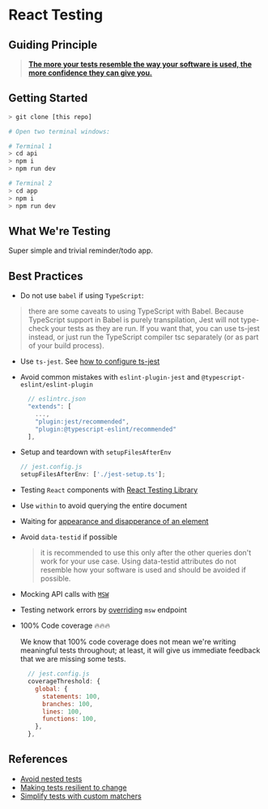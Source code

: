 # React Testing

## Guiding Principle

> **[The more your tests resemble the way your software is used, the more confidence they can give you.](https://testing-library.com/docs/)**

## Getting Started

```bash
> git clone [this repo]

# Open two terminal windows:

# Terminal 1
> cd api
> npm i
> npm run dev

# Terminal 2
> cd app
> npm i
> npm run dev

```

## What We're Testing

Super simple and trivial reminder/todo app.

## Best Practices

- Do not use `babel` if using `TypeScript`:

> there are some caveats to using TypeScript with Babel. Because TypeScript support in Babel is purely transpilation, Jest will not type-check your tests as they are run. If you want that, you can use ts-jest instead, or just run the TypeScript compiler tsc separately (or as part of your build process).

- Use `ts-jest`. See [how to configure ts-jest](https://jestjs.io/docs/getting-started#via-ts-jest)

- Avoid common mistakes with `eslint-plugin-jest` and `@typescript-eslint/eslint-plugin`

  ```js
    // eslintrc.json
    "extends": [
      ...,
      "plugin:jest/recommended",
      "plugin:@typescript-eslint/recommended"
    ],
  ```

- Setup and teardown with `setupFilesAfterEnv`

  ```js
  // jest.config.js
  setupFilesAfterEnv: ['./jest-setup.ts'];
  ```

- Testing `React` components with [React Testing Library](https://github.com/testing-library/react-testing-library)

- Use `within` to avoid querying the entire document
- Waiting for [appearance and disapperance of an element](https://testing-library.com/docs/guide-disappearance)
- Avoid `data-testid` if possible

  > it is recommended to use this only after the other queries don't work for your use case. Using data-testid attributes do not resemble how your software is used and should be avoided if possible.

- Mocking API calls with [`MSW`](https://mswjs.io/)

- Testing network errors by [overriding](https://mswjs.io/docs/api/setup-server/use#one-time-override) `msw` endpoint

- 100% Code coverage 🔥🔥🔥

  We know that 100% code coverage does not mean we're writing meaningful tests throughout; at least, it will give us immediate feedback that we are missing some tests.

  ```js
    // jest.config.js
    coverageThreshold: {
      global: {
        statements: 100,
        branches: 100,
        lines: 100,
        functions: 100,
      },
    },
  ```

## References

- [Avoid nested tests](https://kentcdodds.com/blog/avoid-nesting-when-youre-testing)
- [Making tests resilient to change](https://kentcdodds.com/blog/making-your-ui-tests-resilient-to-change)
- [Simplify tests with custom matchers](https://redd.one/blog/practical-guide-to-custom-jest-matchers)
